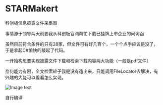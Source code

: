 # STARMakert
科创板信息披露文件采集器

事情源于领导两天前要我从科创板官网帮忙下载已挂牌上市企业的问询函

虽然目前符合条件的只有28家，但文件可有好几百个，一个个点手应该是没了，于是拿起C#愉快的敲起了代码。

一开始构思要实现披露文件下载和检索下载内容两大功能（一般是pdf文件）

奈何能力有限，全文检索轮子我是没有造出来，只能调用FileLocator去解决，有兴趣的大佬可以看看怎么实现。

![Image text](https://github.com/sswest/STARMakert/blob/master/example.jpg)

自行编译
